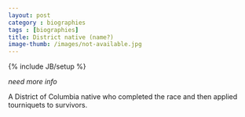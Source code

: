 ```yaml
---
layout: post
category : biographies
tags : [biographies]
title: District native (name?)
image-thumb: /images/not-available.jpg
---
```

{% include JB/setup %}

*need more info*

A District of Columbia native who completed the race and then applied tourniquets to survivors.
